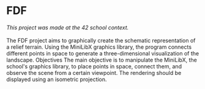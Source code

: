 <h1>FDF</h1>

<i> This project was made at the 42 school context. </i><br><br>
The FDF project aims to graphically create the schematic representation of a relief terrain. Using the MiniLibX graphics library, the program connects different points in space to generate a three-dimensional visualization of the landscape.
Objectives
The main objective is to manipulate the MiniLibX, the school's graphics library, to place points in space, connect them, and observe the scene from a certain viewpoint. The rendering should be displayed using an isometric projection.
